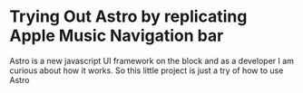 # Trying Out Astro by replicating Apple Music Navigation bar
Astro is a new javascript UI framework on the block and as a developer 
I am curious about how it works. 
So this little project is just a try of how to use Astro 
